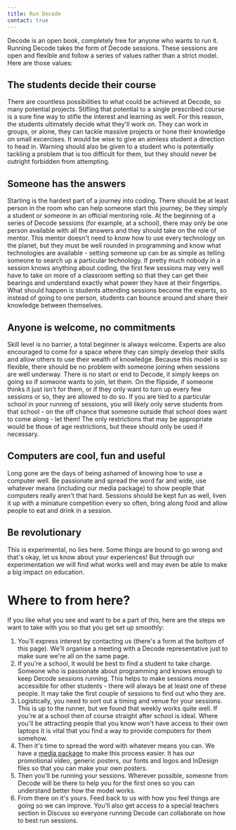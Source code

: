 ```yaml
---
title: Run Decode
contact: true
---
```


Decode is an open book, completely free for anyone who wants to run it. Running Decode takes the form of Decode sessions. These sessions are open and flexible and follow a series of values rather than a strict model. Here are those values:

## The students decide their course

There are countless possibilities to what could be achieved at Decode, so many potential projects. Stifling that potential to a single prescribed course is a sure fine way to stifle the interest and learning as well. For this reason, the students ultimately decide what they'll work on. They can work in groups, or alone, they can tackle massive projects or hone their knowledge on small excercises. It would be wise to give an aimless student a direction to head in. Warning should also be given to a student who is potentially tackling a problem that is too difficult for them, but they should never be outright forbidden from attempting.

## Someone has the answers

Starting is the hardest part of a journey into coding. There should be at least person in the room who can help someone start this journey, be they simply a student or someone in an official mentoring role. At the beginning of a series of Decode sessions (for example, at a school), there may only be one person available with all the answers and they should take on the role of mentor. This mentor doesn't need to know how to use every technology on the planet, but they must be well rounded in programming and know what technologies are available - setting someone up can be as simple as telling someone to search up a particular technology. If pretty much nobody in a session knows anything about coding, the first few sessions may very well have to take on more of a classroom setting so that they can get their bearings and understand exactly what power they have at their fingertips. What should happen is students attending sessions become the experts, so instead of going to one person, students can bounce around and share their knowledge between themselves.

## Anyone is welcome, no commitments

Skill level is no barrier, a total beginner is always welcome. Experts are also encouraged to come for a space where they can simply develop their skills and allow others to use their wealth of knowledge. Because this model is so flexible, there should be no problem with someone joining when sessions are well underway. There is no start or end to Decode, it simply keeps on going so if someone wants to join, let them. On the flipside, if someone thinks it just isn't for them, or if they only want to turn up every few sessions or so, they are allowed to do so. If you are tied to a particular school in your running of sessions, you will likely only serve students from that school - on the off chance that someone outside that school does want to come along - let them! The only restrictions that may be appropriate would be those of age restrictions, but these should only be used if necessary.

## Computers are cool, fun and useful

Long gone are the days of being ashamed of knowing how to use a computer well. Be passionate and spread the word far and wide, use whatever means (including our media package) to show people that computers really aren't that hard. Sessions should be kept fun as well, liven it up with a miniature competition every so often, bring along food and allow people to eat and drink in a session.

## Be revolutionary

This is experimental, no lies here. Some things are bound to go wrong and that's okay, let us know about your experiences! But through our experimentation we will find what works well and may even be able to make a big impact on education.

# Where to from here?

If you like what you see and want to be a part of this, here are the steps we want to take with you so that you get set up smoothly:

1.  You'll express interest by contacting us (there's a form at the bottom of this page). We'll organise a meeting with a Decode representative just to make sure we're all on the same page.
2.  If you're a school, it would be best to find a student to take charge. Someone who is passionate about programming and knows enough to keep Decode sessions running. This helps to make sessions more accessible for other students - there will always be at least one of these people. It may take the first couple of sessions to find out who they are.
3.  Logistically, you need to sort out a timing and venue for your sessions. This is up to the runner, but we found that weekly works quite well. If you're at a school then of course straight after school is ideal. Where you'll be attracting people that you know won't have access to their own laptops it is vital that you find a way to provide computers for them somehow.
4.  Then it's time to spread the word with whatever means you can. We have a [media package](https://drive.google.com/folderview?id=0B2XaAozFAVAZM3J3c0EyRWhRcDQ&usp=sharing) to make this process easier. It has our promotional video, generic posters, our fonts and logos and InDesign files so that you can make your own posters.
5.  Then you'll be running your sessions. Wherever possible, someone from Decode will be there to help you for the first ones so you can understand better how the model works.
6.  From there on it's yours. Feed back to us with how you feel things are going so we can improve. You'll also get access to a special teachers section in Discuss so everyone running Decode can collaborate on how to best run sessions.
